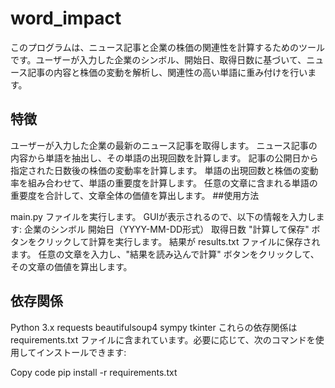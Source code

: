 # word_impact
このプログラムは、ニュース記事と企業の株価の関連性を計算するためのツールです。ユーザーが入力した企業のシンボル、開始日、取得日数に基づいて、ニュース記事の内容と株価の変動を解析し、関連性の高い単語に重み付けを行います。

## 特徴

ユーザーが入力した企業の最新のニュース記事を取得します。
ニュース記事の内容から単語を抽出し、その単語の出現回数を計算します。
記事の公開日から指定された日数後の株価の変動率を計算します。
単語の出現回数と株価の変動率を組み合わせて、単語の重要度を計算します。
任意の文章に含まれる単語の重要度を合計して、文章全体の価値を算出します。
##使用方法

main.py ファイルを実行します。
GUIが表示されるので、以下の情報を入力します:
企業のシンボル
開始日（YYYY-MM-DD形式）
取得日数
"計算して保存" ボタンをクリックして計算を実行します。
結果が results.txt ファイルに保存されます。
任意の文章を入力し、"結果を読み込んで計算" ボタンをクリックして、その文章の価値を算出します。
## 依存関係

Python 3.x
requests
beautifulsoup4
sympy
tkinter
これらの依存関係は requirements.txt ファイルに含まれています。必要に応じて、次のコマンドを使用してインストールできます:

Copy code
pip install -r requirements.txt
